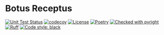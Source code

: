 # Botus Receptus

[![Unit Test Status](https://github.com/bryanforbes/botus_receptus/workflows/Unit%20tests/badge.svg)](https://github.com/bryanforbes/botus_receptus/actions?query=workflow%3A%22Unit+tests%22)
[![codecov](https://codecov.io/gh/bryanforbes/botus_receptus/branch/master/graph/badge.svg)](https://codecov.io/gh/bryanforbes/botus_receptus)
[![License](https://img.shields.io/badge/License-BSD%203--Clause-blue.svg)](https://github.com/bryanforbes/botus_receptus/blob/master/LICENSE)
[![Poetry](https://img.shields.io/endpoint?url=https://python-poetry.org/badge/v0.json)](https://python-poetry.org/)
[![Checked with pyright](https://img.shields.io/badge/pyright-checked-informational.svg)](https://github.com/microsoft/pyright/)
[![Ruff](https://img.shields.io/endpoint?url=https://raw.githubusercontent.com/astral-sh/ruff/main/assets/badge/v2.json)](https://github.com/astral-sh/ruff)
[![Code style: black](https://img.shields.io/badge/code%20style-black-000000.svg)](https://github.com/ambv/black)
